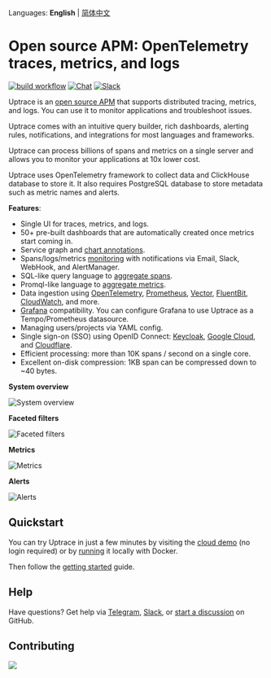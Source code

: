 Languages: **English** | [简体中文](README.zh.md)

# Open source APM: OpenTelemetry traces, metrics, and logs

[![build workflow](https://github.com/uptrace/uptrace/actions/workflows/build-and-test.yml/badge.svg)](https://github.com/uptrace/uptrace/actions)
[![Chat](https://img.shields.io/badge/-telegram-red?color=white&logo=telegram&logoColor=black)](https://t.me/uptrace)
[![Slack](https://img.shields.io/badge/slack-uptrace.svg?logo=slack)](https://join.slack.com/t/uptracedev/shared_invite/zt-3e35d4b0m-zfAew95ymE5Fv31LwvyuoQ)

Uptrace is an [open source APM](https://uptrace.dev/get/hosted/open-source-apm)
that supports distributed tracing, metrics, and logs. You can use it to monitor
applications and troubleshoot issues.

Uptrace comes with an intuitive query builder, rich dashboards, alerting rules,
notifications, and integrations for most languages and frameworks.

Uptrace can process billions of spans and metrics on a single server and allows
you to monitor your applications at 10x lower cost.

Uptrace uses OpenTelemetry framework to collect data and ClickHouse database to
store it. It also requires PostgreSQL database to store metadata such as metric
names and alerts.

**Features**:

- Single UI for traces, metrics, and logs.
- 50+ pre-built dashboards that are automatically created once metrics start
  coming in.
- Service graph and
  [chart annotations](https://uptrace.dev/features/annotations).
- Spans/logs/metrics [monitoring](https://uptrace.dev/features/alerting) with
  notifications via Email, Slack, WebHook, and AlertManager.
- SQL-like query language to
  [aggregate spans](https://uptrace.dev/features/querying/spans).
- Promql-like language to
  [aggregate metrics](https://uptrace.dev/features/querying/metrics).
- Data ingestion using
  [OpenTelemetry](https://uptrace.dev/ingest/opentelemetry),
  [Prometheus](https://uptrace.dev/ingest/prometheus),
  [Vector](https://uptrace.dev/ingest/vector),
  [FluentBit](https://uptrace.dev/ingest/logs/fluentbit),
  [CloudWatch](https://uptrace.dev/ingest/cloudwatch), and more.
- [Grafana](https://uptrace.dev/features/grafana) compatibility. You can
  configure Grafana to use Uptrace as a Tempo/Prometheus datasource.
- Managing users/projects via YAML config.
- Single sign-on (SSO) using OpenID Connect:
  [Keycloak](https://uptrace.dev/features/sso/keycloak),
  [Google Cloud](https://uptrace.dev/features/sso/google), and
  [Cloudflare](https://uptrace.dev/features/sso/cloudflare).
- Efficient processing: more than 10K spans / second on a single core.
- Excellent on-disk compression: 1KB span can be compressed down to ~40 bytes.

**System overview**

![System overview](./example/docker/images/home.png)

**Faceted filters**

![Faceted filters](./example/docker/images/facets.png)

**Metrics**

![Metrics](./example/docker/images/metrics.png)

**Alerts**

![Alerts](./example/docker/images/alerts.png)

## Quickstart

You can try Uptrace in just a few minutes by visiting the
[cloud demo](https://app.uptrace.dev/play) (no login required) or by
[running](https://github.com/uptrace/uptrace/tree/master/example/docker) it
locally with Docker.

Then follow the [getting started](https://uptrace.dev/get) guide.

## Help

Have questions? Get help via [Telegram](https://t.me/uptrace),
[Slack](https://join.slack.com/t/uptracedev/shared_invite/zt-3e35d4b0m-zfAew95ymE5Fv31LwvyuoQ),
or [start a discussion](https://github.com/uptrace/uptrace/discussions) on
GitHub.

## Contributing

<a href="https://github.com/uptrace/uptrace/graphs/contributors">
  <img src="https://contributors-img.web.app/image?repo=uptrace/uptrace" />
</a>
